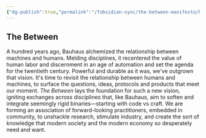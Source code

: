```yaml
---
{"dg-publish":true,"permalink":"/fobsidian-sync/the-between-manifesto/home/","tags":["gardenEntry"]}
---
```


 ## The Between

A hundred years ago, Bauhaus alchemized the relationship between machines and humans. Melding disciplines, it recentered the value of human labor and discernment in an age of automation and set the agenda for the twentieth century. Powerful and durable as it was, we've outgrown that vision. It's time to revisit the relationship between humans and machines, to surface the questions, ideas, protocols and products that meet our moment. _The Between_ lays the foundation for such a new vision, igniting exchanges across disciplines that, like Bauhaus, aim to soften and integrate seemingly rigid binaries—starting with code vs craft. We are forming an association of forward-looking practitioners, embedded in community, to unshackle research, stimulate industry, and create the sort of knowledge that modern society and the modern economy so desperately need and want.